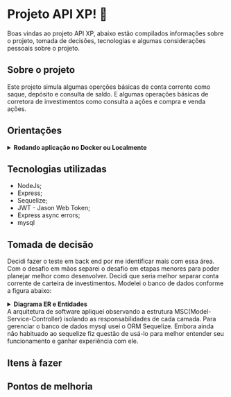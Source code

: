 # Projeto API XP! 🚀

Boas vindas ao projeto API  XP, abaixo estão compilados informações sobre o projeto, tomada de decisões, tecnologias e algumas considerações pessoais sobre o projeto.
  ## Sobre o projeto
  Este projeto simula algumas operções básicas de conta corrente como saque, depósito e consulta de saldo. E algumas operações básicas de corretora de investimentos como consulta a ações e compra e venda ações.

## Orientações
  <details>
  <summary><strong> Rodando aplicação no Docker ou Localmente</strong></summary>

  - Faça o clone do repositário: `git clone https://github.com/VagnerBritz/Desafio-Tecnico-XP`.
  - Na raiz do projeto existe um arquivo chamado `.env.example `, renomeie para `.env` e altere as credenciais desse arquivo conforme as suas credenciais.

  ## Rodando Com Docker 🐋

  - Rode os serviços `node` e `db` com o comando `docker-compose up -d --build`.

  - O container rodará na porta padrão (`3306`), pare o `mysql` ou então adapte no `docker-compose.yml`.
  - Esses serviços irão inicializar um container chamado `projeto_xp` e outro chamado `projeto_xp_db`;

  - A partir daqui você pode rodar o container `projeto_xp` via CLI ou abri-lo no VS Code;

  - Instale as dependências com `npm install` e rode a aplicação com `npm start`, assim a aplicação criará o banco de dados e fará o povoamente das tabelas, iniciando a aplicação.

  ## Rodando localmente 

 - Inicie a instalação das dependências com `npm install` e execute o comando `npm start`, assim a aplicação criará o banco de dados e fará o povoamente das tabelas, iniciando a aplicação.

</details>

## Tecnologias utilizadas
* NodeJs;
* Express;
* Sequelize;
* JWT - Jason Web Token;
* Express async errors;
* mysql

## Tomada de decisão
  
Decidi fazer o teste em back end por me identificar mais com essa área. Com o desafio em mãos separei o desafio em etapas menores para poder planejar melhor como desenvolver. 
    Decidi que seria melhor separar conta corrente de carteira de investimentos. Modelei o banco de dados conforme a figura abaixo:
 <details>
  <summary  id="diagrama"><strong> Diagrama ER e Entidades</strong></summary>
  #### Diagrama de Entidade-Relacionamento
    ![diagrama EER](./src/images/EER.png).
</details>   
A arquitetura de software apliquei observando a estrutura MSC(Model-Service-Controller) isolando as responsabilidades de cada camada. Para gerenciar o banco de dados mysql usei o ORM Sequelize. Embora ainda não habituado ao sequelize fiz questão de usá-lo para melhor entender seu funcionamento e ganhar experiência com ele. 

  
## Itens à fazer
## Pontos de melhoria